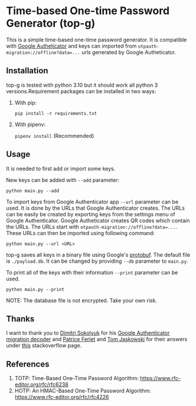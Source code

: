 # Time-based One-time Password Generator (top-g)

This is a simple time-based one-time password generator. It is compatible with [Google Autheticator](https://play.google.com/store/apps/details?id=com.google.android.apps.authenticator2) and keys can imported from `otpauth-migration://offline?data=...` urls generated by Google Autheticator.

## Installation

top-g is tested with python 3.10 but it should work all python 3 versions.Requirement packages can be installed in two ways:

1. With pip:

   `pip install -r requirements.txt`

1. With pipenv:

   `pipenv install` (Recommended)

## Usage

It is needed to first add or import some keys.

New keys can be added with `--add` parameter:

```
python main.py --add
```

To import keys from Google Authenticator app `--url` parameter can be used. It is done by the URLs that Google Authenticator creates. The URLs can be easily be created by exporting keys from the settings menu of Google Authenticator. Google Autheticator creates QR codes which contain the URLs. The URLs start with `otpauth-migration://offline?data=...`. These URLs can then be imported using following command:

```
python main.py --url <URL>
```

top-g saves all keys in a binary file using Google's [protobuf](https://developers.google.com/protocol-buffers). The default file is `./payload.db`. It can be changed by providing `--db` parameter to `main.py`.

To print all of the keys with their information `--print` parameter can be used.

```
python main.py --print
```

NOTE: The database file is not encrypted. Take your own risk.

## Thanks

I want to thank you to [Dimitri Sokolyuk](https://github.com/dim13) for his [Google Authenticator migration decoder](https://github.com/dim13/otpauth) and [Patrice Ferlet](https://github.com/metal3d) and [Tom Jaskowski](https://github.com/tadeck) for their answers under [this](https://stackoverflow.com/questions/8529265/google-authenticator-implementation-in-python) stackoverflow page.

## References

1. TOTP: Time-Based One-Time Password Algorithm: https://www.rfc-editor.org/rfc/rfc6238
1. HOTP: An HMAC-Based One-Time Password Algorithm: https://www.rfc-editor.org/rfc/rfc4226
